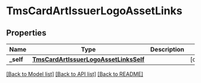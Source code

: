 # TmsCardArtIssuerLogoAssetLinks

## Properties
Name | Type | Description | Notes
------------ | ------------- | ------------- | -------------
**_self** | [**TmsCardArtIssuerLogoAssetLinksSelf**](TmsCardArtIssuerLogoAssetLinksSelf.md) |  | [optional] 

[[Back to Model list]](../README.md#documentation-for-models) [[Back to API list]](../README.md#documentation-for-api-endpoints) [[Back to README]](../README.md)


